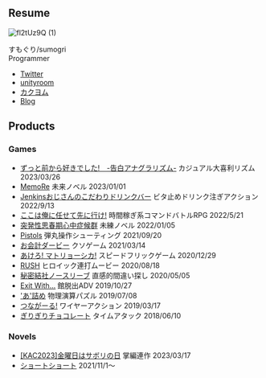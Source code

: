 ## Resume
![fl2tUz9Q (1)](https://user-images.githubusercontent.com/12965248/149537083-ae444122-0b47-4401-9482-c2b3d7f64a4a.png)

すもぐり/sumogri  
Programmer  

- [Twitter](https://twitter.com/Sumoguri_Zero)
- [unityroom](https://unityroom.com/users/syq0mdbnfwxku1e253vr)
- [カクヨム](https://kakuyomu.jp/users/sumogri_zero/works)
- [Blog](http://sumogri.hatenablog.com/)

## Products

### Games

- [ずっと前から好きでした!　-告白アナグラリズム-](https://unityroom.com/games/zmsd) カジュアル大喜利リズム 2023/03/26
- [MemoRe](https://unityroom.com/games/memore) 未来ノベル 2023/01/01
- [Jenkinsおじさんのこだわりドリンクバー](https://unityroom.com/games/jenkins_drink) ビタ止めドリンク注ぎアクション 2022/9/13
- [ここは俺に任せて先に行け!](https://unityroom.com/games/komsik) 時間稼ぎ系コマンドバトルRPG 2022/5/21
- [突発性思春期心中症候群](https://unityroom.com/games/kokoro) 未練ノベル 2022/01/05 
- [Pistols](https://unityroom.com/games/pistols) 弾丸操作シューティング 2021/09/20 
- [お会計ダービー](https://unityroom.com/games/okaikey_derby) クソゲーム 2021/03/14 
- [あけろ! マトリョーシカ!](https://unityroom.com/games/pandora) スピードフリックゲーム 2020/12/29 
- [RUSH](https://unityroom.com/games/rush) ヒロイック連打ムービー 2020/08/18 
- [秘密結社ノースリーブ](https://unityroom.com/games/ss_nosleeve) 直感的間違い探し 2020/05/05  
- [Exit With...](https://unityroom.com/games/exitwith) 館脱出ADV  2019/10/27 
- ['あ'詰め](https://unityroom.com/games/pack_a) 物理演算パズル 2019/07/08
- [つながーる!](https://unityroom.com/games/linking_girl) ワイヤーアクション 2019/03/17
- [ぎりぎりチョコレート](https://unityroom.com/games/girigirichocolate) タイムアタック 2018/06/10

### Novels

- [[KAC2023]金曜日はサボリの日](https://kakuyomu.jp/users/sumogri_zero/collections/16817330654232269267) 掌編連作 2023/03/17
- [ショートショート](https://kakuyomu.jp/works/16816700428838437793) 2021/11/1～ 

